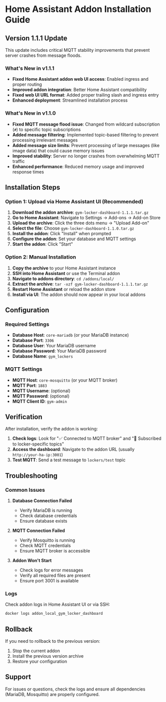 # Home Assistant Addon Installation Guide

## Version 1.1.1 Update

This update includes critical MQTT stability improvements that prevent server crashes from message floods.

### What's New in v1.1.1
- **Fixed Home Assistant addon web UI access**: Enabled ingress and proper routing
- **Improved addon integration**: Better Home Assistant compatibility
- **Fixed web UI URL format**: Added proper trailing slash and ingress entry
- **Enhanced deployment**: Streamlined installation process

### What's New in v1.1.0
- **Fixed MQTT message flood issue**: Changed from wildcard subscription (`#`) to specific topic subscriptions
- **Added message filtering**: Implemented topic-based filtering to prevent processing irrelevant messages
- **Added message size limits**: Prevent processing of large messages (like image data) that could cause memory issues
- **Improved stability**: Server no longer crashes from overwhelming MQTT traffic
- **Enhanced performance**: Reduced memory usage and improved response times

## Installation Steps

### Option 1: Upload via Home Assistant UI (Recommended)

1. **Download the addon archive**: `gym-locker-dashboard-1.1.1.tar.gz`
2. **Go to Home Assistant**: Navigate to Settings → Add-ons → Add-on Store
3. **Upload the archive**: Click the three dots menu → "Upload Add-on"
4. **Select the file**: Choose `gym-locker-dashboard-1.1.0.tar.gz`
5. **Install the addon**: Click "Install" when prompted
6. **Configure the addon**: Set your database and MQTT settings
7. **Start the addon**: Click "Start"

### Option 2: Manual Installation

1. **Copy the archive** to your Home Assistant instance
2. **SSH into Home Assistant** or use the Terminal addon
3. **Navigate to addons directory**: `cd /addons/local/`
4. **Extract the archive**: `tar -xzf gym-locker-dashboard-1.1.1.tar.gz`
5. **Restart Home Assistant** or reload the addon store
6. **Install via UI**: The addon should now appear in your local addons

## Configuration

### Required Settings
- **Database Host**: `core-mariadb` (or your MariaDB instance)
- **Database Port**: `3306`
- **Database User**: Your MariaDB username
- **Database Password**: Your MariaDB password
- **Database Name**: `gym_lockers`

### MQTT Settings
- **MQTT Host**: `core-mosquitto` (or your MQTT broker)
- **MQTT Port**: `1883`
- **MQTT Username**: (optional)
- **MQTT Password**: (optional)
- **MQTT Client ID**: `gym-admin`

## Verification

After installation, verify the addon is working:

1. **Check logs**: Look for "✅ Connected to MQTT broker" and "📡 Subscribed to locker-specific topics"
2. **Access the dashboard**: Navigate to the addon URL (usually `http://your-ha-ip:3001`)
3. **Test MQTT**: Send a test message to `lockers/test` topic

## Troubleshooting

### Common Issues

1. **Database Connection Failed**
   - Verify MariaDB is running
   - Check database credentials
   - Ensure database exists

2. **MQTT Connection Failed**
   - Verify Mosquitto is running
   - Check MQTT credentials
   - Ensure MQTT broker is accessible

3. **Addon Won't Start**
   - Check logs for error messages
   - Verify all required files are present
   - Ensure port 3001 is available

### Logs
Check addon logs in Home Assistant UI or via SSH:
```bash
docker logs addon_local_gym_locker_dashboard
```

## Rollback
If you need to rollback to the previous version:
1. Stop the current addon
2. Install the previous version archive
3. Restore your configuration

## Support
For issues or questions, check the logs and ensure all dependencies (MariaDB, Mosquitto) are properly configured. 